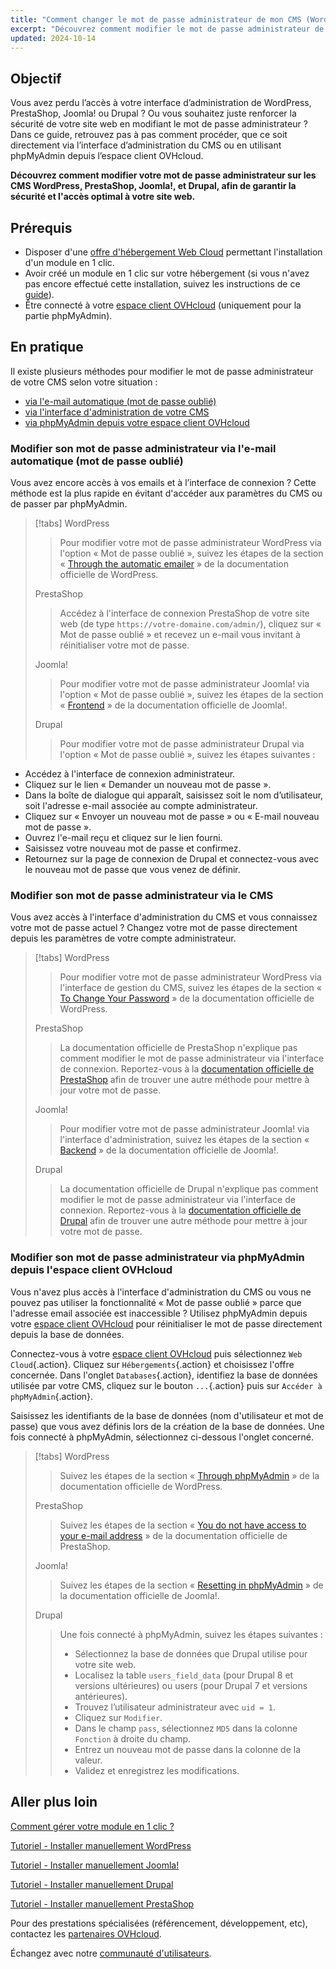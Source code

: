 ```yaml
---
title: "Comment changer le mot de passe administrateur de mon CMS (WordPress, PrestaShop, Joomla!, Drupal)"
excerpt: "Découvrez comment modifier le mot de passe administrateur de votre CMS WordPress, PrestaShop, Joomla! et Drupal"
updated: 2024-10-14
---
```


## Objectif

Vous avez perdu l’accès à votre interface d’administration de WordPress, PrestaShop, Joomla! ou Drupal ? Ou vous souhaitez juste renforcer la sécurité de votre site web en modifiant le mot de passe administrateur ? Dans ce guide, retrouvez pas à pas comment procéder, que ce soit directement via l’interface d’administration du CMS ou en utilisant phpMyAdmin depuis l’espace client OVHcloud.

**Découvrez comment modifier votre mot de passe administrateur sur les CMS WordPress, PrestaShop, Joomla!, et Drupal, afin de garantir la sécurité et l'accès optimal à votre site web.**

## Prérequis

- Disposer d'une [offre d'hébergement Web Cloud](https://www.ovh.com/fr/hebergement-web/) permettant l'installation d'un module en 1 clic.
- Avoir créé un module en 1 clic sur votre hébergement (si vous n'avez pas encore effectué cette installation, suivez les instructions de ce [guide](/pages/web_cloud/web_hosting/cms_install_1_click_modules)).
- Être connecté à votre [espace client OVHcloud](/links/manager) (uniquement pour la partie phpMyAdmin).

## En pratique

Il existe plusieurs méthodes pour modifier le mot de passe administrateur de votre CMS selon votre situation :

- [via l'e-mail automatique (mot de passe oublié)](#via-email)
- [via l'interface d'administration de votre CMS](#via-cms)
- [via phpMyAdmin depuis votre espace client OVHcloud](#via-phpmyadmin)

### Modifier son mot de passe administrateur via l'e-mail automatique (mot de passe oublié) <a name="via-email"></a>

Vous avez encore accès à vos emails et à l’interface de connexion ? Cette méthode est la plus rapide en évitant d'accéder aux paramètres du CMS ou de passer par phpMyAdmin.

> [!tabs]
> WordPress
>>
>> Pour modifier votre mot de passe administrateur WordPress via l'option « Mot de passe oublié », suivez les étapes de la section « [Through the automatic emailer](https://wordpress.org/documentation/article/reset-your-password/#through-the-automatic-emailer) » de la documentation officielle de WordPress.
>>
> PrestaShop
>>
>> Accédez à l'interface de connexion PrestaShop de votre site web (de type `https://votre-domaine.com/admin/`), cliquez sur « Mot de passe oublié » et recevez un e-mail vous invitant à réinitialiser votre mot de passe.
>>
> Joomla!
>>
>> Pour modifier votre mot de passe administrateur Joomla! via l'option « Mot de passe oublié », suivez les étapes de la section « [Frontend](https://docs.joomla.org/Resetting_a_user_password/en) » de la documentation officielle de Joomla!.
>>
> Drupal
>>
>> Pour modifier votre mot de passe administrateur Drupal via l'option « Mot de passe oublié », suivez les étapes suivantes :

- Accédez à l'interface de connexion administrateur.
- Cliquez sur le lien « Demander un nouveau mot de passe ».
- Dans la boîte de dialogue qui apparaît, saisissez soit le nom d’utilisateur, soit l'adresse e-mail associée au compte administrateur.
- Cliquez sur « Envoyer un nouveau mot de passe » ou « E-mail nouveau mot de passe ».
- Ouvrez l'e-mail reçu et cliquez sur le lien fourni.
- Saisissez votre nouveau mot de passe et confirmez.
- Retournez sur la page de connexion de Drupal et connectez-vous avec le nouveau mot de passe que vous venez de définir.

### Modifier son mot de passe administrateur via le CMS <a name="via-cms"></a>

Vous avez accès à l'interface d'administration du CMS et vous connaissez votre mot de passe actuel ? Changez votre mot de passe directement depuis les paramètres de votre compte administrateur.

> [!tabs]
> WordPress
>> Pour modifier votre mot de passe administrateur WordPress via l'interface de gestion du CMS, suivez les étapes de la section « [To Change Your Password](https://wordpress.org/documentation/article/reset-your-password/#to-change-your-password) » de la documentation officielle de WordPress.
>> 
>>
> PrestaShop
>>
>> La documentation officielle de PrestaShop n'explique pas comment modifier le mot de passe administrateur via l'interface de connexion. Reportez-vous à la [documentation officielle de PrestaShop](https://help-center.prestashop.com/hc/en-us/articles/10799006732818-Recover-your-admin-password) afin de trouver une autre méthode pour mettre à jour votre mot de passe.
>>
> Joomla!
>>
>> Pour modifier votre mot de passe administrateur Joomla! via l'interface d'administration, suivez les étapes de la section « [Backend](https://docs.joomla.org/Resetting_a_user_password/en) » de la documentation officielle de Joomla!.
>>
> Drupal
>>
>> La documentation officielle de Drupal n'explique pas comment modifier le mot de passe administrateur via l'interface de connexion. Reportez-vous à la [documentation officielle de Drupal](https://www.drupal.org/node/44164) afin de trouver une autre méthode pour mettre à jour votre mot de passe.

### Modifier son mot de passe administrateur via phpMyAdmin depuis l'espace client OVHcloud<a name="via-phpmyadmin"></a>

Vous n'avez plus accès à l'interface d'administration du CMS ou vous ne pouvez pas utiliser la fonctionnalité « Mot de passe oublié » parce que l'adresse email associée est inaccessible ? Utilisez phpMyAdmin depuis votre [espace client OVHcloud](/links/manager) pour réinitialiser le mot de passe directement depuis la base de données.

Connectez-vous à votre [espace client OVHcloud](/links/manager) puis sélectionnez `Web Cloud`{.action}. Cliquez sur `Hébergements`{.action} et choisissez l'offre concernée. Dans l'onglet `Databases`{.action}, identifiez la base de données utilisée par votre CMS, cliquez sur le bouton `...`{.action} puis sur `Accéder à phpMyAdmin`{.action}.

Saisissez les identifiants de la base de données (nom d'utilisateur et mot de passe) que vous avez définis lors de la création de la base de données. Une fois connecté à phpMyAdmin, sélectionnez ci-dessous l'onglet concerné.

> [!tabs]
> WordPress
>>
>> Suivez les étapes de la section « [Through phpMyAdmin](https://wordpress.org/documentation/article/reset-your-password/#through-phpmyadmin) » de la documentation officielle de WordPress.
>>
> PrestaShop
>>
>> Suivez les étapes de la section « [You do not have access to your e-mail address](https://help-center.prestashop.com/hc/en-us/articles/10799006732818-Recover-your-admin-password) » de la documentation officielle de PrestaShop.
>>
> Joomla!
>>
>> Suivez les étapes de la section « [Resetting in phpMyAdmin](https://docs.joomla.org/Resetting_a_user_password/en) » de la documentation officielle de Joomla!.
>>
> Drupal
>>
>> Une fois connecté à phpMyAdmin, suivez les étapes suivantes :
>> 
>> - Sélectionnez la base de données que Drupal utilise pour votre site web.
>> - Localisez la table `users_field_data` (pour Drupal 8 et versions ultérieures) ou users (pour Drupal 7 et versions antérieures).
>> - Trouvez l’utilisateur administrateur avec `uid = 1`.
>> - Cliquez sur `Modifier`.
>> - Dans le champ `pass`, sélectionnez `MD5` dans la colonne `Fonction` à droite du champ.
>> - Entrez un nouveau mot de passe dans la colonne de la valeur.
>> - Validez et enregistrez les modifications.

## Aller plus loin <a name="go-further"></a>

[Comment gérer votre module en 1 clic ? ](/pages/web_cloud/web_hosting/cms_manage_1_click_module)

[Tutoriel - Installer manuellement WordPress](/pages/web_cloud/web_hosting/cms_manual_installation_wordpress)

[Tutoriel - Installer manuellement Joomla!](/pages/web_cloud/web_hosting/cms_manual_installation_joomla)

[Tutoriel - Installer manuellement Drupal](/pages/web_cloud/web_hosting/cms_manual_installation_drupal)

[Tutoriel - Installer manuellement PrestaShop](/pages/web_cloud/web_hosting/cms_manual_installation_prestashop)

Pour des prestations spécialisées (référencement, développement, etc), contactez les [partenaires OVHcloud](/links/partner).

Échangez avec notre [communauté d'utilisateurs](/links/community).